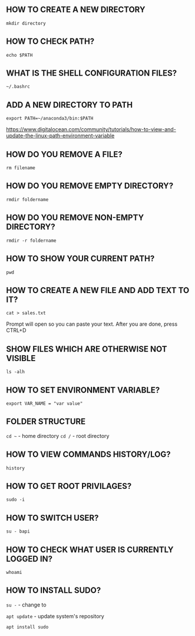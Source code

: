 ## HOW TO CREATE A NEW DIRECTORY

`mkdir directory`

## HOW TO CHECK PATH?

`echo $PATH`

## WHAT IS THE SHELL CONFIGURATION FILES?

`~/.bashrc`

## ADD A NEW DIRECTORY TO PATH

`export PATH=~/anaconda3/bin:$PATH`

<https://www.digitalocean.com/community/tutorials/how-to-view-and-update-the-linux-path-environment-variable>

## HOW DO YOU REMOVE A FILE?

`rm filename`

## HOW DO YOU REMOVE EMPTY DIRECTORY?

`rmdir foldername`

## HOW DO YOU REMOVE NON-EMPTY DIRECTORY?

`rmdir -r foldername`

## HOW TO SHOW YOUR CURRENT PATH?

`pwd`

## HOW TO CREATE A NEW FILE AND ADD TEXT TO IT?

`cat > sales.txt`

Prompt will open so you can paste your text. After you are done, press CTRL+D

## SHOW FILES WHICH ARE OTHERWISE NOT VISIBLE

`ls -alh`

## HOW TO SET ENVIRONMENT VARIABLE?

`export VAR_NAME = "var value"`

## FOLDER STRUCTURE

`cd ~` - home directory
`cd /` - root directory

## HOW TO VIEW COMMANDS HISTORY/LOG?

`history`

## HOW TO GET ROOT PRIVILAGES?

`sudo -i`

## HOW TO SWITCH USER?

`su - bapi`

## HOW TO CHECK WHAT USER IS CURRENTLY LOGGED IN?

`whoami`

## HOW TO INSTALL SUDO?

`su -` - change to

`apt update` - update system's repository

`apt install sudo`